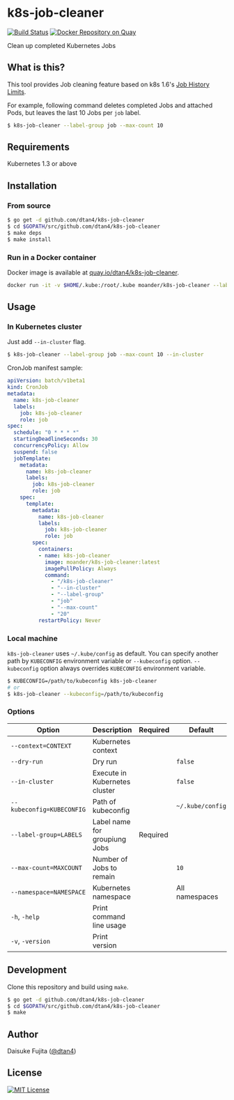 # k8s-job-cleaner

[![Build Status](https://travis-ci.org/dtan4/k8s-job-cleaner.svg?branch=master)](https://travis-ci.org/dtan4/k8s-job-cleaner)
[![Docker Repository on Quay](https://quay.io/repository/dtan4/k8s-job-cleaner/status "Docker Repository on Quay")](https://quay.io/repository/dtan4/k8s-job-cleaner)

Clean up completed Kubernetes Jobs

## What is this?

This tool provides Job cleaning feature based on k8s 1.6's [Job History Limits](https://kubernetes.io/docs/concepts/workloads/controllers/cron-jobs/#jobs-history-limits).

For example, following command deletes completed Jobs and attached Pods, but leaves the last 10 Jobs per `job` label.

```bash
$ k8s-job-cleaner --label-group job --max-count 10
```

## Requirements

Kubernetes 1.3 or above

## Installation

### From source

```bash
$ go get -d github.com/dtan4/k8s-job-cleaner
$ cd $GOPATH/src/github.com/dtan4/k8s-job-cleaner
$ make deps
$ make install
```

### Run in a Docker container

Docker image is available at [quay.io/dtan4/k8s-job-cleaner](https://quay.io/repository/dtan4/k8s-job-cleaner).

```bash
docker run -it -v $HOME/.kube:/root/.kube moander/k8s-job-cleaner --label-group job
```

## Usage

### In Kubernetes cluster

Just add `--in-cluster` flag.

```bash
$ k8s-job-cleaner --label-group job --max-count 10 --in-cluster
```

CronJob manifest sample:

```yaml
apiVersion: batch/v1beta1
kind: CronJob
metadata:
  name: k8s-job-cleaner
  labels:
    job: k8s-job-cleaner
    role: job
spec:
  schedule: "0 * * * *"
  startingDeadlineSeconds: 30
  concurrencyPolicy: Allow
  suspend: false
  jobTemplate:
    metadata:
      name: k8s-job-cleaner
      labels:
        job: k8s-job-cleaner
        role: job
    spec:
      template:
        metadata:
          name: k8s-job-cleaner
          labels:
            job: k8s-job-cleaner
            role: job
        spec:
          containers:
          - name: k8s-job-cleaner
            image: moander/k8s-job-cleaner:latest
            imagePullPolicy: Always
            command:
              - "/k8s-job-cleaner"
              - "--in-cluster"
              - "--label-group"
              - "job"
              - "--max-count"
              - "20"
          restartPolicy: Never
```

### Local machine

`k8s-job-cleaner` uses `~/.kube/config` as default. You can specify another path by `KUBECONFIG` environment variable or `--kubeconfig` option. `--kubeconfig` option always overrides `KUBECONFIG` environment variable.

```bash
$ KUBECONFIG=/path/to/kubeconfig k8s-job-cleaner
# or
$ k8s-job-cleaner --kubeconfig=/path/to/kubeconfig
```

### Options

|Option|Description|Required|Default|
|---------|-----------|-------|-------|
|`--context=CONTEXT`|Kubernetes context|||
|`--dry-run`|Dry run||`false`|
|`--in-cluster`|Execute in Kubernetes cluster||`false`|
|`--kubeconfig=KUBECONFIG`|Path of kubeconfig||`~/.kube/config`|
|`--label-group=LABELS`|Label name for groupiung Jobs|Required||
|`--max-count=MAXCOUNT`|Number of Jobs to remain||`10`|
|`--namespace=NAMESPACE`|Kubernetes namespace||All namespaces|
|`-h`, `-help`|Print command line usage|||
|`-v`, `-version`|Print version|||

## Development

Clone this repository and build using `make`.

```bash
$ go get -d github.com/dtan4/k8s-job-cleaner
$ cd $GOPATH/src/github.com/dtan4/k8s-job-cleaner
$ make
```

## Author

Daisuke Fujita ([@dtan4](https://github.com/dtan4))

## License

[![MIT License](http://img.shields.io/badge/license-MIT-blue.svg?style=flat)](LICENSE)

